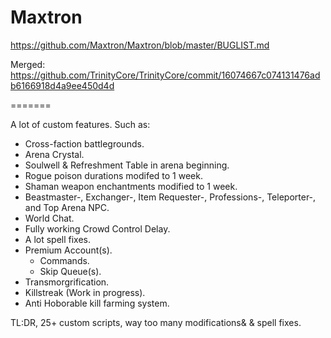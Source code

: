 Maxtron
=======

https://github.com/Maxtron/Maxtron/blob/master/BUGLIST.md

Merged:
https://github.com/TrinityCore/TrinityCore/commit/16074667c074131476adb6166918d4a9ee450d4d

=======

A lot of custom features.
 Such as:
  - Cross-faction battlegrounds.
  - Arena Crystal.
  - Soulwell & Refreshment Table in arena beginning.
  - Rogue poison durations modifed to 1 week.
  - Shaman weapon enchantments modified to 1 week.
  - Beastmaster-, Exchanger-, Item Requester-, Professions-, Teleporter-, and Top Arena NPC.
  - World Chat.
  - Fully working Crowd Control Delay.
  - A lot spell fixes.
  - Premium Account(s).
    - Commands.
    - Skip Queue(s).
  - Transmorgrification.
  - Killstreak (Work in progress).
  - Anti Hoborable kill farming system.


 TL:DR, 25+ custom scripts, way too many modifications& & spell fixes.
